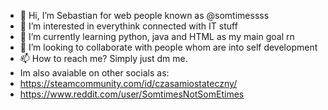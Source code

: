 - 👋 Hi, I’m Sebastian for web people known as @somtimessss
- 👀 I’m interested in everythink connected with IT stuff
- 🌱 I’m currently learning python, java and HTML as my main goal rn
- 💞️ I’m looking to collaborate with people whom are into self development
- 📫 How to reach me? Simply just dm me.
- Im also avaiable on other socials as:
- https://steamcommunity.com/id/czasamiostateczny/
- https://www.reddit.com/user/SomtimesNotSomEtimes

<!---
somtimessss/somtimessss is a ✨ special ✨ repository because its `README.md` (this file) appears on your GitHub profile.
You can click the Preview link to take a look at your changes.
--->

